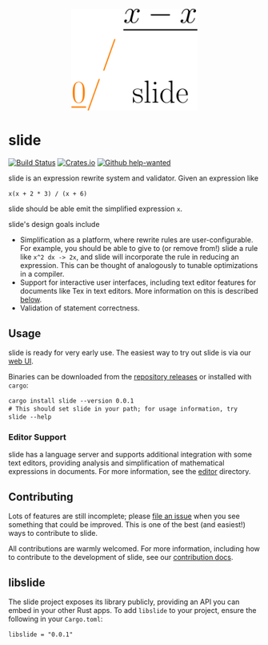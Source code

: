 <p align="center">
  <img src="assets/logo.png" width="50%" />
</p>

# slide

[![Build Status](https://travis-ci.com/yslide/slide.svg?branch=base)](https://travis-ci.com/yslide/slide)
[![Crates.io](https://img.shields.io/crates/v/slide)](https://crates.io/crates/slide)
[![Github help-wanted](https://img.shields.io/github/issues/yslide/slide/help%20wanted)](https://github.com/yslide/slide/issues?q=is%3Aissue+is%3Aopen+label%3A%22help+wanted%22)

slide is an expression rewrite system and validator. Given an expression like

```
x(x + 2 * 3) / (x + 6)
```

slide should be able emit the simplified expression `x`.

slide's design goals include

- Simplification as a platform, where rewrite rules are user-configurable.
    For example, you should be able to give to (or remove from!) slide a rule like `x^2 dx -> 2x`,
    and slide will incorporate the rule in reducing an expression.
    This can be thought of analogously to tunable optimizations in a compiler.
- Support for interactive user interfaces, including text editor features for
    documents like Tex in text editors. More information on this is described
    [below](#editor-support).
- Validation of statement correctness.

## Usage

slide is ready for very early use. The easiest way to try out slide is via our
[web UI](https://yslide.github.io).

Binaries can be downloaded from the [repository
releases](https://github.com/yslide/slide/releases) or installed with `cargo`:

```
cargo install slide --version 0.0.1
# This should set slide in your path; for usage information, try
slide --help
```

### Editor Support

slide has a language server and supports additional integration with some text editors,
providing analysis and simplification of mathematical expressions in documents.
For more information, see the [editor](./editor) directory.

## Contributing

Lots of features are still incomplete; please
[file an issue](https://github.com/yslide/slide/issues/new) when you see something that could be
improved. This is one of the best (and easiest!) ways to contribute to slide.

All contributions are warmly welcomed. For more information, including how to contribute to the
development of slide, see our [contribution docs](./CONTRIBUTING.md).

## libslide

The slide project exposes its library publicly, providing an API you can embed in your other Rust
apps. To add `libslide` to your project, ensure the following in your `Cargo.toml`:

```
libslide = "0.0.1"
```
